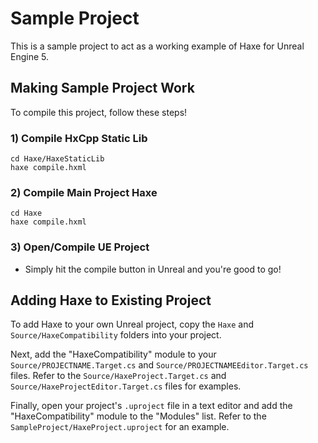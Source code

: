 # Sample Project

This is a sample project to act as a working example of Haxe for Unreal Engine 5.


## Making Sample Project Work
To compile this project, follow these steps!

### 1) Compile HxCpp Static Lib
```
cd Haxe/HaxeStaticLib
haxe compile.hxml
```

### 2) Compile Main Project Haxe
```
cd Haxe
haxe compile.hxml
```

### 3) Open/Compile UE Project
* Simply hit the compile button in Unreal and you're good to go!


## Adding Haxe to Existing Project
To add Haxe to your own Unreal project, copy the `Haxe` and `Source/HaxeCompatibility` folders into your project.

Next, add the "HaxeCompatibility" module to your `Source/PROJECTNAME.Target.cs` and `Source/PROJECTNAMEEditor.Target.cs` files. Refer to the `Source/HaxeProject.Target.cs` and `Source/HaxeProjectEditor.Target.cs` files for examples.

Finally, open your project's `.uproject` file in a text editor and add the "HaxeCompatibility" module to the "Modules" list. Refer to the `SampleProject/HaxeProject.uproject` for an example.
